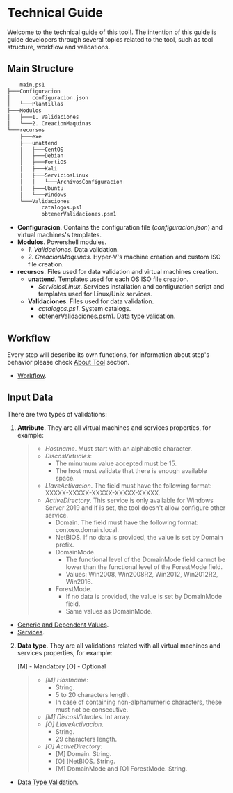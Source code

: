 # Technical Guide

Welcome to the technical guide of this tool!. The intention of this guide is guide developers through several topics related to the tool, such as tool structure, workflow and validations.

## Main Structure

```Bash
    main.ps1
├───Configuracion
│       configuracion.json
│   └───Plantillas
├───Modulos
│   ├───1. Validaciones
│   └───2. CreacionMaquinas
└───recursos
    ├───exe
    ├───unattend
    │   ├───CentOS
    │   ├───Debian
    │   ├───FortiOS
    │   ├───Kali
    │   ├───ServiciosLinux
    │   │   └───ArchivosConfiguracion
    │   ├───Ubuntu
    │   └───Windows
    └───Validaciones
           catalogos.ps1
           obtenerValidaciones.psm1
``` 

* **Configuracion**. Contains the configuration file (*configuracion.json*) and virtual machines's templates. 
* **Modulos**. Powershell modules.
    - *1. Validaciones*. Data validation.  
    - *2. CreacionMaquinas*. Hyper-V's machine creation and custom ISO file creation.
* **recursos**. Files used for data validation and virtual machines creation.
    - **unattend**. Templates used for each OS ISO file creation.
        + *ServiciosLinux*. Services installation and configuration script and templates used for Linux/Unix services.
    - **Validaciones**. Files used for data validation.
        + *catalogos.ps1*. System catalogs.
        + obtenerValidaciones.psm1. Data type validation.

## Workflow 

Every step will describe its own functions, for information about step's behavior please check [About Tool] section.

* [Workflow].

## Input Data

There are two types of validations: 

1. **Attribute**. They are all virtual machines and services properties, for example:
    
    > * *Hostname*. Must start with an alphabetic character.
    > * *DiscosVirtuales*:
    >   - The minumum value accepted must be 15.
    >   - The host must validate that there is enough available space.
    > * *LlaveActivacion*. The field must have the following format: XXXXX-XXXXX-XXXXX-XXXXX-XXXXX.
    > * *ActiveDirectory*. This service is only available for Windows Server 2019 and if is set, the tool doesn't allow configure other service.
    >   - Domain. The field must have the following format: contoso.domain.local.
    >   - NetBIOS. If no data is provided, the value is set by Domain prefix.
    >   - DomainMode. 
    >       + The functional level of the DomainMode field cannot be lower than the functional level of the ForestMode field.
    >       + Values: Win2008, Win2008R2, Win2012, Win2012R2, Win2016.
    >   - ForestMode. 
    >       + If no data is provided, the value is set by DomainMode field.
    >       + Same values as DomainMode.
    
* [Generic and Dependent Values].
* [Services]. 

2. **Data type**. They are all validations related with all virtual machines and services properties, for example:

    [M] - Mandatory
    [O] - Optional

    > * *[M] Hostname*:
    >   - String.
    >   - 5 to 20 characters length.
    >   - In case of containing non-alphanumeric characters, these must not be consecutive.
    > * *[M] DiscosVirtuales*. Int array.
    > * *[O] LlaveActivacion*.
    >   - String.
    >   - 29 characters length.
    > * *[O] ActiveDirectory*:
    >   - [M] Domain. String.
    >   - [O] ]NetBIOS. String.
    >   - [M] DomainMode and [O] ForestMode. String.

* [Data Type Validation].

[About Tool]: <../UserGuide#about-tool>
[Generic and Dependent Values]: <./Files/InputValues.pdf>
[Services]: <./Files/Services.pdf>
[Workflow]: <./Files/Workflow.pdf>
[Data Type Validation]: <./Files/DataTypeValidation.pdf>
